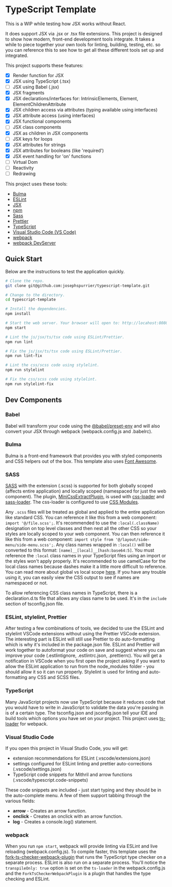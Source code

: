 # TypeScript Template

This is a WIP while testing how JSX works without React.

It does support JSX via .jsx or .tsx file extensions. This project is designed to show how modern, front-end development tools integrate. It takes a while to piece together your own tools for linting, building, testing, etc. so you can reference this to see how to get all these different tools set up and integrated.

This project supports these features:

- [x] Render function for JSX
- [x] JSX using TypeScript (.tsx)
- [ ] JSX using Babel (.jsx)
- [x] JSX fragments
- [x] JSX declarations/interfaces for: IntrinsicElements, Element, ElementChildrenAttribute
- [x] JSX children access via attributes (typing available using interfaces)
- [x] JSX attribute access (using interfaces)
- [x] JSX functional components
- [ ] JSX class components
- [x] JSX as children in JSX components
- [ ] JSX keys for loops
- [x] JSX attributes for strings
- [x] JSX attributes for booleans (like 'required')
- [x] JSX event handling for 'on' functions
- [ ] Virtual Dom
- [ ] Reactivity
- [ ] Redrawing

This project uses these tools:

- [Bulma](https://bulma.io/)
- [ESLint](https://eslint.org/)
- [JSX](https://www.typescriptlang.org/docs/handbook/jsx.html)
- [npm](https://www.npmjs.com/)
- [Sass](https://sass-lang.com/libsass)
- [Prettier](https://prettier.io/)
- [TypeScript](https://www.typescriptlang.org/)
- [Visual Studio Code (VS Code)](https://code.visualstudio.com/)
- [webpack](https://webpack.js.org/)
- [webpack DevServer](https://webpack.js.org/configuration/dev-server/)

## Quick Start

Below are the instructions to test the application quickly.

```bash
# Clone the repo.
git clone git@github.com:josephspurrier/typescript-template.git

# Change to the directory.
cd typescript-template

# Install the dependencies.
npm install

# Start the web server. Your browser will open to: http://locahost:8080.
npm start

# Lint the js/jsx/ts/tsx code using ESLint/Prettier.
npm run lint

# Fix the js/jsx/ts/tsx code using ESLint/Prettier.
npm run lint-fix

# Lint the css/scss code using stylelint.
npm run stylelint

# Fix the css/scss code using stylelint.
npm run stylelint-fix
```

## Dev Components

### Babel

Babel will transform your code using the [@babel/preset-env](https://babeljs.io/docs/en/babel-preset-env) and will also convert your JSX through webpack (webpack.config.js and .babelrc).

### Bulma

Bulma is a front-end framework that provides you with styled components and CSS helpers out of the box. This template also uses [Font Awesome](https://fontawesome.com/).

### SASS

[SASS](https://sass-lang.com/documentation/syntax) with the extension (.scss) is supported for both globally scoped (affects entire application) and locally scoped (namespaced for just the web component). The plugin, [MiniCssExtractPlugin](https://webpack.js.org/plugins/mini-css-extract-plugin/), is used with [css-loader](https://webpack.js.org/loaders/css-loader/) and [sass-loader](https://webpack.js.org/loaders/sass-loader/). The css-loader is configured to use [CSS Modules](https://github.com/css-modules/css-modules).

Any `.scss` files will be treated as global and applied to the entire application like standard CSS. You can reference it like this from a web component: `import '@/file.scss';`. It's recommended to use the `:local(.className)` designation on top level classes and then nest all the other CSS so your styles are locally scoped to your web component. You can then reference it like this from a web component: `import style from '@/layout/side-menu/side-menu.scss';`. Any class names wrapped in `:local()` will be converted to this format: `[name]__[local]__[hash:base64:5]`. You must reference the `:local` class names in your TypeScript files using an import or the styles won't apply properly. It's recommended to use camelCase for the local class names because dashes make it a little more difficult to reference. You can read more about global vs local scope [here](https://webpack.js.org/loaders/css-loader/#scope). If you have any trouble using it, you can easily view the CSS output to see if names are namespaced or not.

To allow referencing CSS class names in TypeScript, there is a declaration.d.ts file that allows any class name to be used. It's in the `include` section of tsconfig.json file.

### ESLint, stylelint, Prettier

After testing a few combinations of tools, we decided to use the ESLint and stylelint VSCode extensions without using the Prettier VSCode extension. The interesting part is ESLint will still use Prettier to do auto-formatting which is why it's included in the package.json file. ESLint and Prettier will work together to autoformat your code on save and suggest where you can improve your code (.estlintignore, .estlintrc.json, .prettierrc). You will get a notification in VSCode when you first open the project asking if you want to allow the ESLint application to run from the node_modules folder - you should allow it so it can run properly. Stylelint is used for linting and auto-formatting any CSS and SCSS files.

### TypeScript

Many JavaScript projects now use TypeScript because it reduces code that you would have to write in JavaScript to validate the data you're passing in is of a certain type. The tsconfig.json and jsconfig.json tell your IDE and build tools which options you have set on your project. This project uses [ts-loader](https://github.com/TypeStrong/ts-loader) for webpack.

### Visual Studio Code

If you open this project in Visual Studio Code, you will get:

- extension recommendations for ESLint (.vscode/extensions.json)
- settings configured for ESLint linting and prettier auto-corrections (.vscode/settings.json)
- TypeScript code snippets for Mithril and arrow functions (.vscode/typescript.code-snippets)

These code snippets are included - just start typing and they should be in the auto-complete menu. A few of them support tabbing through the various fields:

- **arrow** - Creates an arrow function.
- **onclick** - Creates an onclick with an arrow function.
- **log** - Creates a console.log() statement.

### webpack

When you run `npm start`, webpack will provide linting via ESLint and live reloading (webpack.config.js). To compile faster, this template uses the [fork-ts-checker-webpack-plugin](https://github.com/TypeStrong/fork-ts-checker-webpack-plugin) that runs the TypeScript type checker on a separate process. ESLint is also run on a separate process. You'll notice the `transpileOnly: true` option is set on the `ts-loader` in the webpack.config.js and the `ForkTsCheckerWebpackPlugin` is a plugin that handles the type checking and ESLint.